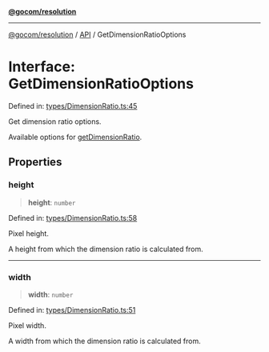 [**@gocom/resolution**](../README.md)

***

[@gocom/resolution](../README.md) / [API](../Public/API.md) / GetDimensionRatioOptions

# Interface: GetDimensionRatioOptions

Defined in: [types/DimensionRatio.ts:45](https://github.com/gocom/resolution/blob/fef2466329414f36c6a1aed0d912fa80ba5a3eb7/src/types/DimensionRatio.ts#L45)

Get dimension ratio options.

Available options for [getDimensionRatio](../API/API.getDimensionRatio.md).

## Properties

### height

> **height**: `number`

Defined in: [types/DimensionRatio.ts:58](https://github.com/gocom/resolution/blob/fef2466329414f36c6a1aed0d912fa80ba5a3eb7/src/types/DimensionRatio.ts#L58)

Pixel height.

A height from which the dimension ratio is calculated from.

***

### width

> **width**: `number`

Defined in: [types/DimensionRatio.ts:51](https://github.com/gocom/resolution/blob/fef2466329414f36c6a1aed0d912fa80ba5a3eb7/src/types/DimensionRatio.ts#L51)

Pixel width.

A width from which the dimension ratio is calculated from.
